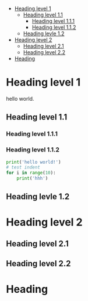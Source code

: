 - [Heading level 1](#head1)
	- [Heading level 1.1](#head2)
		- [Heading level 1.1.1](#head3)
		- [Heading level 1.1.2](#head4)
	- [Heading levle 1.2](#head5)
- [Heading level 2](#head6)
	- [Heading level 2.1 ](#head7)
	- [Heading level 2.2](#head8)
- [ Heading](#head9)
# <span id="head1">Heading level 1</span>

hello world.

## <span id="head2">Heading level 1.1</span>

### <span id="head3">Heading level 1.1.1</span>

### <span id="head4">Heading level 1.1.2</span>

```python
print('hello world!')
# test indent
for i in range(10):
    print('hhh')
```

## <span id="head5">Heading levle 1.2</span>

# <span id="head6">Heading level 2</span>

## <span id="head7">Heading level 2.1 </span>

## <span id="head8">Heading level 2.2</span>

# <span id="head9"> Heading</span>
